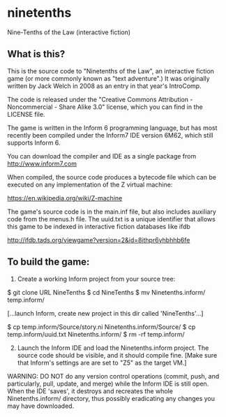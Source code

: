 # ninetenths
Nine-Tenths of the Law (interactive fiction)

What is this?
-------------

This is the source code to "Ninetenths of the Law", an interactive fiction game
(or more commonly known as "text adventure".)  It was originally
written by Jack Welch in 2008 as an entry in that year's IntroComp.

The code is released under the "Creative Commons Attribution -
Noncommercial - Share Alike 3.0" license, which you can find in the
LICENSE file.

The game is written in the Inform 6 programming language, but has most
recently been compiled under the Inform7 IDE version 6M62, which still
supports Inform 6.

You can download the compiler and IDE as a single
package from http://www.inform7.com

When compiled, the source code produces a bytecode file which can be
executed on any implementation of the Z virtual machine:

https://en.wikipedia.org/wiki/Z-machine

The game's source code is in the main.inf file, but also includes
auxiliary code from the menus.h file. The uuid.txt is a unique 
identifier that allows this game to be indexed in interactive
fiction databases like ifdb 

http://ifdb.tads.org/viewgame?version=2&id=8ithpr6yhbhhb6fe


To build the game:
------------------

1. Create a working Inform project from your source tree:

  $ git clone URL NineTenths
  $ cd NineTenths
  $ mv Ninetenths.inform/ temp.inform/

  [...launch Inform, create new project in this dir called 'NineTenths'…]

  $ cp temp.inform/Source/story.ni Ninetenths.inform/Source/
  $ cp temp.inform/uuid.txt Ninetenths.inform/
  $ rm -rf temp.inform/

2. Launch the Inform IDE and load the Ninetenths.inform project.  The
source code should be visible, and it should compile fine.  [Make sure
that Inform's settings are are set to "Z5" as the target VM.]


WARNING:  DO NOT do any version control operations 
(commit, push, and particularly, pull, update, and merge) 
while the Inform IDE  is still open.  When the IDE 'saves',
it destroys and recreates the whole Ninetenths.inform/ directory,
thus possibly eradicating any changes you may have downloaded.
